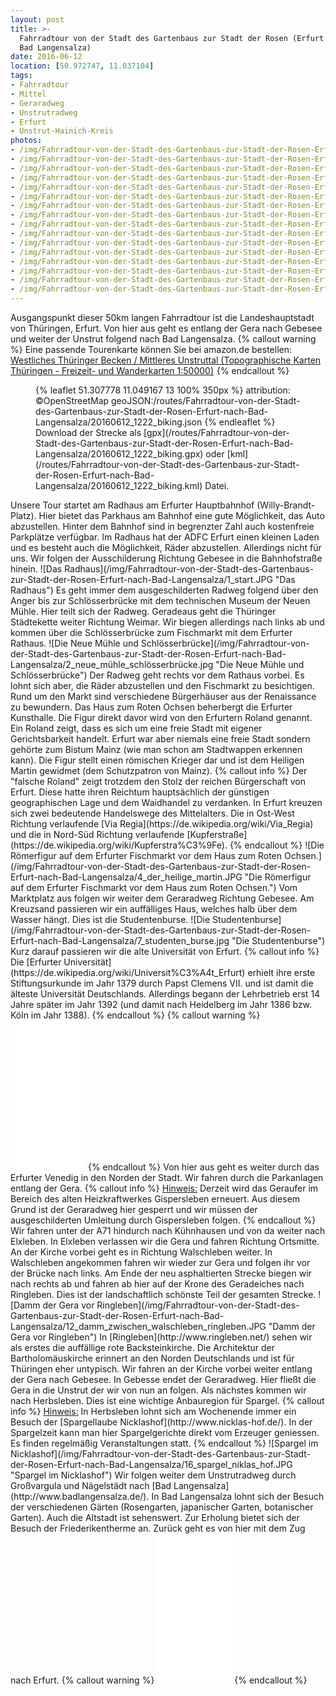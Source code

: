 ```yaml
---
layout: post
title: >-
  Fahrradtour von der Stadt des Gartenbaus zur Stadt der Rosen (Erfurt nach
  Bad Langensalza)
date: 2016-06-12
location: [50.972747, 11.037104]
tags:
- Fahrradtour
- Mittel
- Geraradweg
- Unstrutradweg
- Erfurt
- Unstrut-Hainich-Kreis
photos:
- /img/Fahrradtour-von-der-Stadt-des-Gartenbaus-zur-Stadt-der-Rosen-Erfurt-nach-Bad-Langensalza/1_start.JPG
- /img/Fahrradtour-von-der-Stadt-des-Gartenbaus-zur-Stadt-der-Rosen-Erfurt-nach-Bad-Langensalza/3_anger.JPG
- /img/Fahrradtour-von-der-Stadt-des-Gartenbaus-zur-Stadt-der-Rosen-Erfurt-nach-Bad-Langensalza/2_neue_mühle_schlösserbrücke.jpg
- /img/Fahrradtour-von-der-Stadt-des-Gartenbaus-zur-Stadt-der-Rosen-Erfurt-nach-Bad-Langensalza/4_der_heilige_martin.JPG
- /img/Fahrradtour-von-der-Stadt-des-Gartenbaus-zur-Stadt-der-Rosen-Erfurt-nach-Bad-Langensalza/5_till_eulenspiegel_der_esel_liest_ein_buch.JPG
- /img/Fahrradtour-von-der-Stadt-des-Gartenbaus-zur-Stadt-der-Rosen-Erfurt-nach-Bad-Langensalza/6_zum_grossen_esel_und_paradies.jpg
- /img/Fahrradtour-von-der-Stadt-des-Gartenbaus-zur-Stadt-der-Rosen-Erfurt-nach-Bad-Langensalza/7_studenten_burse.jpg
- /img/Fahrradtour-von-der-Stadt-des-Gartenbaus-zur-Stadt-der-Rosen-Erfurt-nach-Bad-Langensalza/8_gera_beim_nordpark.JPG
- /img/Fahrradtour-von-der-Stadt-des-Gartenbaus-zur-Stadt-der-Rosen-Erfurt-nach-Bad-Langensalza/9_radrennbahn.JPG
- /img/Fahrradtour-von-der-Stadt-des-Gartenbaus-zur-Stadt-der-Rosen-Erfurt-nach-Bad-Langensalza/10_auf_zu_neuen_ufern.JPG
- /img/Fahrradtour-von-der-Stadt-des-Gartenbaus-zur-Stadt-der-Rosen-Erfurt-nach-Bad-Langensalza/11_richtung_kühnhausen.JPG
- /img/Fahrradtour-von-der-Stadt-des-Gartenbaus-zur-Stadt-der-Rosen-Erfurt-nach-Bad-Langensalza/12_damm_zwischen_walschleben_ringleben.JPG
- /img/Fahrradtour-von-der-Stadt-des-Gartenbaus-zur-Stadt-der-Rosen-Erfurt-nach-Bad-Langensalza/13_kirche_in_ringleben.JPG
- /img/Fahrradtour-von-der-Stadt-des-Gartenbaus-zur-Stadt-der-Rosen-Erfurt-nach-Bad-Langensalza/14_storchennest_gebesee.JPG
- /img/Fahrradtour-von-der-Stadt-des-Gartenbaus-zur-Stadt-der-Rosen-Erfurt-nach-Bad-Langensalza/15_kriegerdenkmal_gebesee.jpg
- /img/Fahrradtour-von-der-Stadt-des-Gartenbaus-zur-Stadt-der-Rosen-Erfurt-nach-Bad-Langensalza/16_spargel_niklas_hof.JPG
---
```

Ausgangspunkt dieser 50km langen Fahrradtour ist die Landeshauptstadt von Thüringen, Erfurt. Von hier aus geht es entlang der Gera nach Gebesee und weiter der Unstrut folgend nach Bad Langensalza.
{% callout warning %}
Eine passende Tourenkarte können Sie bei amazon.de bestellen:
<a rel="nofollow" href="https://www.amazon.de/gp/product/3869791462/ref=as_li_tl?ie=UTF8&camp=1638&creative=19454&creativeASIN=3869791462&linkCode=as2&tag=thueringergip-21">Westliches Thüringer Becken / Mittleres Unstruttal (Topographische Karten Thüringen - Freizeit- und Wanderkarten 1:50000)</a><img src="https://ir-de.amazon-adsystem.com/e/ir?t=thueringergip-21&l=as2&o=3&a=3869791462" width="1" height="1" border="0" alt="" style="border:none !important; margin:0px !important;" />
{% endcallout %}
<figure>
{% leaflet 51.307778 11.049167 13 100% 350px %}
attribution: ©OpenStreetMap
geoJSON:/routes/Fahrradtour-von-der-Stadt-des-Gartenbaus-zur-Stadt-der-Rosen-Erfurt-nach-Bad-Langensalza/20160612_1222_biking.json
{% endleaflet %}
<figcaption>Download der Strecke als [gpx](/routes/Fahrradtour-von-der-Stadt-des-Gartenbaus-zur-Stadt-der-Rosen-Erfurt-nach-Bad-Langensalza/20160612_1222_biking.gpx) oder [kml](/routes/Fahrradtour-von-der-Stadt-des-Gartenbaus-zur-Stadt-der-Rosen-Erfurt-nach-Bad-Langensalza/20160612_1222_biking.kml) Datei.</figcaption>
</figure>
<!-- more -->
Unsere Tour startet am Radhaus am Erfurter Hauptbahnhof (Willy-Brandt-Platz). Hier bietet das Parkhaus am Bahnhof eine gute Möglichkeit, das Auto abzustellen. Hinter dem Bahnhof sind in begrenzter Zahl auch kostenfreie Parkplätze verfügbar. Im Radhaus hat der ADFC Erfurt einen kleinen Laden und es besteht auch die Möglichkeit, Räder abzustellen. Allerdings nicht für uns. Wir folgen der Ausschilderung Richtung Gebesee in die Bahnhofstraße hinein.
![Das Radhaus](/img/Fahrradtour-von-der-Stadt-des-Gartenbaus-zur-Stadt-der-Rosen-Erfurt-nach-Bad-Langensalza/1_start.JPG
 "Das Radhaus")
 Es geht immer dem ausgeschilderten Radweg folgend über den Anger bis zur Schlösserbrücke mit dem technischen Museum der Neuen Mühle. Hier teilt sich der Radweg. Geradeaus geht die Thüringer Städtekette weiter Richtung Weimar. Wir biegen allerdings nach links ab und kommen über die Schlösserbrücke zum Fischmarkt mit dem Erfurter Rathaus.
 ![Die Neue Mühle und Schlösserbrücke](/img/Fahrradtour-von-der-Stadt-des-Gartenbaus-zur-Stadt-der-Rosen-Erfurt-nach-Bad-Langensalza/2_neue_mühle_schlösserbrücke.jpg
  "Die Neue Mühle und Schlösserbrücke")
Der Radweg geht rechts vor dem Rathaus vorbei. Es lohnt sich aber, die Räder abzustellen und den Fischmarkt zu besichtigen. Rund um den Markt sind verschiedene Bürgerhäuser aus der Renaissance zu bewundern. Das Haus zum Roten Ochsen beherbergt die Erfurter Kunsthalle. Die Figur direkt davor wird von den Erfurtern Roland genannt. Ein Roland zeigt, dass es sich um eine freie Stadt mit eigener Gerichtsbarkeit handelt. Erfurt war aber niemals eine freie Stadt sondern gehörte zum Bistum Mainz (wie man schon am Stadtwappen erkennen kann). Die Figur stellt einen römischen Krieger dar und ist dem Heiligen Martin gewidmet (dem Schutzpatron von Mainz).
{% callout info %}
Der "falsche Roland" zeigt trotzdem den Stolz der reichen Bürgerschaft von Erfurt. Diese hatte ihren Reichtum hauptsächlich der günstigen geographischen Lage und dem Waidhandel zu verdanken. In Erfurt kreuzen sich zwei bedeutende Handelswege des Mittelalters. Die in Ost-West Richtung verlaufende [Via Regia](https://de.wikipedia.org/wiki/Via_Regia) und die in Nord-Süd Richtung verlaufende [Kupferstraße](https://de.wikipedia.org/wiki/Kupferstra%C3%9Fe).
{% endcallout %}
![Die Römerfigur auf dem Erfurter Fischmarkt vor dem Haus zum Roten Ochsen.](/img/Fahrradtour-von-der-Stadt-des-Gartenbaus-zur-Stadt-der-Rosen-Erfurt-nach-Bad-Langensalza/4_der_heilige_martin.JPG
 "Die Römerfigur auf dem Erfurter Fischmarkt vor dem Haus zum Roten Ochsen.")
Vom Marktplatz aus folgen wir weiter dem Geraradweg Richtung Gebesee. Am Kreuzsand passieren wir ein auffälliges Haus, welches halb über dem Wasser hängt. Dies ist die Studentenburse.
 ![Die Studentenburse](/img/Fahrradtour-von-der-Stadt-des-Gartenbaus-zur-Stadt-der-Rosen-Erfurt-nach-Bad-Langensalza/7_studenten_burse.jpg
  "Die Studentenburse")
 Kurz darauf passieren wir die alte Universität von Erfurt.
{% callout info %}
Die [Erfurter Universität](https://de.wikipedia.org/wiki/Universit%C3%A4t_Erfurt) erhielt ihre erste Stiftungsurkunde im Jahr 1379 durch Papst Clemens VII. und ist damit die älteste Universität Deutschlands. Allerdings begann der Lehrbetrieb erst 14 Jahre später im Jahr 1392 (und damit nach Heidelberg im Jahr 1386 bzw. Köln im Jahr 1388).
{% endcallout %}
{% callout warning %}
<iframe style="width:120px;height:240px;" marginwidth="0" marginheight="0" scrolling="no" frameborder="0" src="//ws-eu.amazon-adsystem.com/widgets/q?ServiceVersion=20070822&OneJS=1&Operation=GetAdHtml&MarketPlace=DE&source=ss&ref=ss_til&ad_type=product_link&tracking_id=thueringergip-21&marketplace=amazon&region=DE&placement=3361007135&asins=3361007135&linkId=&show_border=true&link_opens_in_new_window=true">
</iframe>
{% endcallout %}
Von hier aus geht es weiter durch das Erfurter Venedig in den Norden der Stadt. Wir fahren durch die Parkanlagen entlang der Gera.
{% callout info %}
<u>Hinweis:</u> Derzeit wird das Geraufer im Bereich des alten Heizkraftwerkes Gispersleben erneuert. Aus diesem Grund ist der Geraradweg hier gesperrt und wir müssen der ausgeschilderten Umleitung durch Gispersleben folgen.
{% endcallout %}
Wir fahren unter der A71 hindurch nach Kühnhausen und von da weiter nach Elxleben. In Elxleben verlassen wir die Gera und fahren Richtung Ortsmitte. An der Kirche vorbei geht es in Richtung Walschleben weiter. In Walschleben angekommen fahren wir wieder zur Gera und folgen ihr vor der Brücke nach links. Am Ende der neu asphaltierten Strecke biegen wir nach rechts ab und fahren ab hier auf der Krone des Geradeiches nach Ringleben. Dies ist der landschaftlich schönste Teil der gesamten Strecke.
![Damm der Gera vor Ringleben](/img/Fahrradtour-von-der-Stadt-des-Gartenbaus-zur-Stadt-der-Rosen-Erfurt-nach-Bad-Langensalza/12_damm_zwischen_walschleben_ringleben.JPG "Damm der Gera vor Ringleben")
In [Ringleben](http://www.ringleben.net/) sehen wir als erstes die auffällige rote Backsteinkirche. Die Architektur der Bartholomäuskirche erinnert an den Norden Deutschlands und ist für Thüringen eher untypisch. Wir fahren an der Kirche vorbei weiter entlang der Gera nach Gebesee. In Gebesse endet der Geraradweg. Hier fließt die Gera in die Unstrut der wir von nun an folgen.
Als nächstes kommen wir nach Herbsleben. Dies ist eine wichtige Anbauregion für Spargel.
{% callout info %}
<u>Hinweis:</u> In Herbsleben lohnt sich am Wochenende immer ein Besuch der [Spargellaube Nicklashof](http://www.nicklas-hof.de/). In der Spargelzeit kann man hier Spargelgerichte direkt vom Erzeuger geniessen. Es finden regelmäßig Veranstaltungen statt.
{% endcallout %}
![Spargel im Nicklashof](/img/Fahrradtour-von-der-Stadt-des-Gartenbaus-zur-Stadt-der-Rosen-Erfurt-nach-Bad-Langensalza/16_spargel_niklas_hof.JPG "Spargel im Nicklashof")
Wir folgen weiter dem Unstrutradweg durch Großvargula und Nägelstädt nach [Bad Langensalza](http://www.badlangensalza.de/). In Bad Langensalza lohnt sich der Besuch der verschiedenen Gärten (Rosengarten, japanischer Garten, botanischer Garten). Auch die Altstadt ist sehenswert. Zur Erholung bietet sich der Besuch der Friederikentherme an.
Zurück geht es von hier mit dem Zug nach Erfurt.
{% callout warning %}
<iframe style="width:120px;height:240px;" marginwidth="0" marginheight="0" scrolling="no" frameborder="0" src="//ws-eu.amazon-adsystem.com/widgets/q?ServiceVersion=20070822&OneJS=1&Operation=GetAdHtml&MarketPlace=DE&source=ss&ref=ss_til&ad_type=product_link&tracking_id=thueringergip-21&marketplace=amazon&region=DE&placement=3867771839&asins=3867771839&linkId=&show_border=true&link_opens_in_new_window=true">
</iframe>
{% endcallout %}
